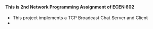 #### This is 2nd Network Programming Assignment of ECEN 602
- This project implements a TCP Broadcast Chat Server and Client
- 